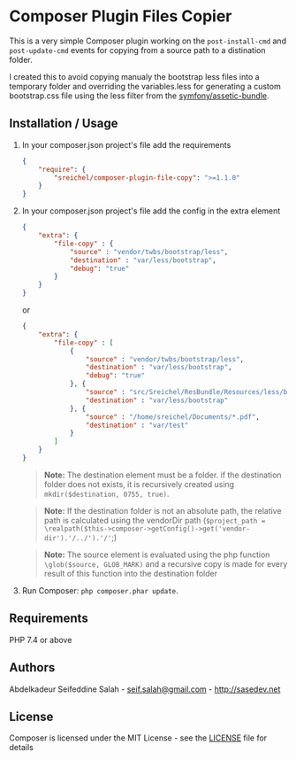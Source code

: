 Composer Plugin Files Copier
========================================

This is a very simple Composer plugin working on the `post-install-cmd` and `post-update-cmd` events for copying from a source path to a distination folder.

I created this to avoid copying manualy the bootstrap less files into a temporary folder and overriding the variables.less for generating a custom bootstrap.css file using the less filter from the [symfony/assetic-bundle](https://github.com/symfony/assetic-bundle).


Installation / Usage
--------------------

1. In your composer.json project's file add the requirements

    ``` json
    {
        "require": {
            "sreichel/composer-plugin-file-copy": ">=1.1.0"
        }
    }
    ```

2. In your composer.json project's file add the config in the extra element

    ``` json
    {
        "extra": {
            "file-copy" : {
                "source" : "vendor/twbs/bootstrap/less",
                "destination" : "var/less/bootstrap",
                "debug": "true"
            }
        }
    }
    ```

    or

    ``` json
    {
        "extra": {
            "file-copy" : [
                {
                    "source" : "vendor/twbs/bootstrap/less",
                    "destination" : "var/less/bootstrap",
                    "debug": "true"
                }, {
                    "source" : "src/Sreichel/ResBundle/Resources/less/bootstrap/*.less",
                    "destination" : "var/less/bootstrap"
                }, {
                    "source" : "/home/sreichel/Documents/*.pdf",
                    "destination" : "var/test"
                }
            ]
        }
    }
    ```

    > **Note:** The destination element must be a folder. if the destination folder does not exists, it is recursively created using `mkdir($destination, 0755, true)`.

    > **Note:** If the destination folder is not an absolute path, the relative path is calculated using the vendorDir path (`$project_path = \realpath($this->composer->getConfig()->get('vendor-dir').'/../').'/'`;)

    > **Note:** The source element is evaluated using the php function `\glob($source, GLOB_MARK)` and a recursive copy is made for every result of this function into the destination folder

3. Run Composer: `php composer.phar update`.


Requirements
------------

PHP 7.4 or above


Authors
-------

Abdelkadeur Seifeddine Salah - <seif.salah@gmail.com> - <http://sasedev.net><br />


License
-------

Composer is licensed under the MIT License - see the [LICENSE](./LICENSE) file for details
